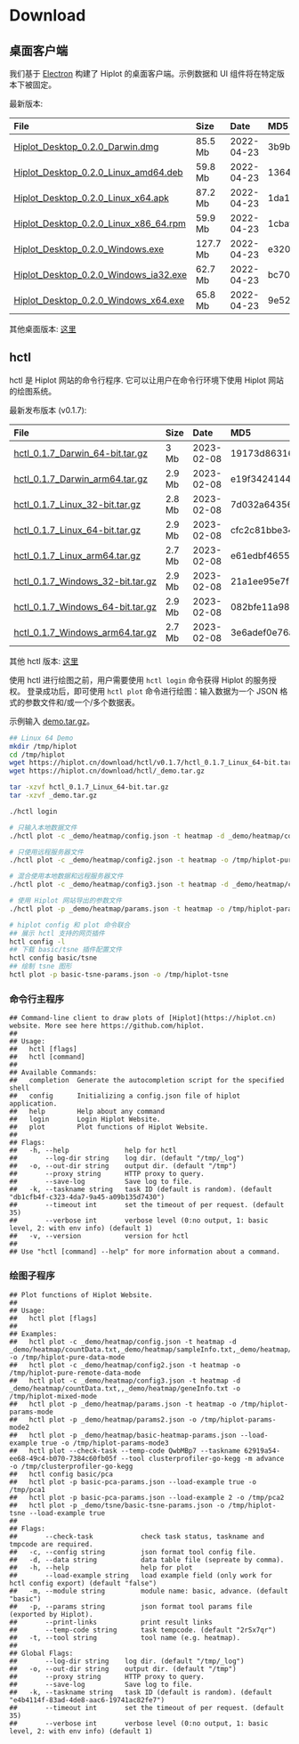 # Download



## 桌面客户端

我们基于 [Electron](https://www.electronjs.org/) 构建了 Hiplot 的桌面客户端。示例数据和 UI 组件将在特定版本下被固定。

最新版本:


|File                                  |Size     |Date       |MD5                              |
|:-------------------------------------|:--------|:----------|:--------------------------------|
|[Hiplot_Desktop_0.2.0_Darwin.dmg](https://download.hiplot.cn/download/desktop/v0.2.0/Hiplot_Desktop_0.2.0_Darwin.dmg)|85.5 Mb  |2022-04-23 |3b9b172ad7c42f21cc5cad7193d3e6fa |
|[Hiplot_Desktop_0.2.0_Linux_amd64.deb](https://download.hiplot.cn/download/desktop/v0.2.0/Hiplot_Desktop_0.2.0_Linux_amd64.deb)|59.8 Mb  |2022-04-23 |1364a9cdda29899cdf7559b21c795839 |
|[Hiplot_Desktop_0.2.0_Linux_x64.apk](https://download.hiplot.cn/download/desktop/v0.2.0/Hiplot_Desktop_0.2.0_Linux_x64.apk)|87.2 Mb  |2022-04-23 |1da132999464e6d8cec6d5bf28f33912 |
|[Hiplot_Desktop_0.2.0_Linux_x86_64.rpm](https://download.hiplot.cn/download/desktop/v0.2.0/Hiplot_Desktop_0.2.0_Linux_x86_64.rpm)|59.9 Mb  |2022-04-23 |1cbaf4cbe039a68cf3c6abeeabacf861 |
|[Hiplot_Desktop_0.2.0_Windows.exe](https://download.hiplot.cn/download/desktop/v0.2.0/Hiplot_Desktop_0.2.0_Windows.exe)|127.7 Mb |2022-04-23 |e3209b49148a2107ef4cc5f28de48558 |
|[Hiplot_Desktop_0.2.0_Windows_ia32.exe](https://download.hiplot.cn/download/desktop/v0.2.0/Hiplot_Desktop_0.2.0_Windows_ia32.exe)|62.7 Mb  |2022-04-23 |bc70b084a6e7357ba2514b053c74ffc8 |
|[Hiplot_Desktop_0.2.0_Windows_x64.exe](https://download.hiplot.cn/download/desktop/v0.2.0/Hiplot_Desktop_0.2.0_Windows_x64.exe)|65.8 Mb  |2022-04-23 |9e52e69fe0089ac2d9f411a91e29c0ac |

其他桌面版本: [这里](https://download.hiplot.cn/download/desktop/)

## hctl

hctl 是 Hiplot 网站的命令行程序. 它可以让用户在命令行环境下使用 Hiplot 网站的绘图系统。

最新发布版本 (v0.1.7):


|File                             |Size   |Date       |MD5                              |
|:--------------------------------|:------|:----------|:--------------------------------|
|[hctl_0.1.7_Darwin_64-bit.tar.gz](https://download.hiplot.cn/download/hctl/v0.1.7/hctl_0.1.7_Darwin_64-bit.tar.gz)|3 Mb   |2023-02-08 |19173d8631683c3bd751310c38fbb65c |
|[hctl_0.1.7_Darwin_arm64.tar.gz](https://download.hiplot.cn/download/hctl/v0.1.7/hctl_0.1.7_Darwin_arm64.tar.gz)|2.9 Mb |2023-02-08 |e19f342414414c7c9597e94a8ed60207 |
|[hctl_0.1.7_Linux_32-bit.tar.gz](https://download.hiplot.cn/download/hctl/v0.1.7/hctl_0.1.7_Linux_32-bit.tar.gz)|2.8 Mb |2023-02-08 |7d032a64356320f71f817de0fc8219b4 |
|[hctl_0.1.7_Linux_64-bit.tar.gz](https://download.hiplot.cn/download/hctl/v0.1.7/hctl_0.1.7_Linux_64-bit.tar.gz)|2.9 Mb |2023-02-08 |cfc2c81bbe3486e4fbc75ae80ee71d6f |
|[hctl_0.1.7_Linux_arm64.tar.gz](https://download.hiplot.cn/download/hctl/v0.1.7/hctl_0.1.7_Linux_arm64.tar.gz)|2.7 Mb |2023-02-08 |e61edbf465586c832d9b0bd7827ec9a7 |
|[hctl_0.1.7_Windows_32-bit.tar.gz](https://download.hiplot.cn/download/hctl/v0.1.7/hctl_0.1.7_Windows_32-bit.tar.gz)|2.9 Mb |2023-02-08 |21a1ee95e7f6cf48f029396fb2d5dc77 |
|[hctl_0.1.7_Windows_64-bit.tar.gz](https://download.hiplot.cn/download/hctl/v0.1.7/hctl_0.1.7_Windows_64-bit.tar.gz)|2.9 Mb |2023-02-08 |082bfe11a98b9458fa0c3021e3b1ca67 |
|[hctl_0.1.7_Windows_arm64.tar.gz](https://download.hiplot.cn/download/hctl/v0.1.7/hctl_0.1.7_Windows_arm64.tar.gz)|2.7 Mb |2023-02-08 |3e6adef0e76a799eb15add028d26ae66 |

其他 hctl 版本: [这里](https://hiplot.cn/download/hctl)

使用 hctl 进行绘图之前，用户需要使用 `hctl login` 命令获得 Hiplot 的服务授权。 登录成功后，即可使用 `hctl plot` 命令进行绘图：输入数据为一个 JSON 格式的参数文件和/或一个/多个数据表。

示例输入 [demo.tar.gz](https://hiplot.cn/download/hctl/_demo.tar.gz)。

```bash
## Linux 64 Demo
mkdir /tmp/hiplot
cd /tmp/hiplot
wget https://hiplot.cn/download/hctl/v0.1.7/hctl_0.1.7_Linux_64-bit.tar.gz
wget https://hiplot.cn/download/hctl/_demo.tar.gz

tar -xzvf hctl_0.1.7_Linux_64-bit.tar.gz
tar -xzvf _demo.tar.gz

./hctl login

# 只输入本地数据文件
./hctl plot -c _demo/heatmap/config.json -t heatmap -d _demo/heatmap/countData.txt,_demo/heatmap/sampleInfo.txt,_demo/heatmap/geneInfo.txt -o /tmp/hiplot-pure-data-mode

# 只使用远程服务器文件
./hctl plot -c _demo/heatmap/config2.json -t heatmap -o /tmp/hiplot-pure-remote-data-mode

# 混合使用本地数据和远程服务器文件
./hctl plot -c _demo/heatmap/config3.json -t heatmap -d _demo/heatmap/countData.txt,,_demo/heatmap/geneInfo.txt -o /tmp/hiplot-mixed-mode

# 使用 Hiplot 网站导出的参数文件
./hctl plot -p _demo/heatmap/params.json -t heatmap -o /tmp/hiplot-params-mode

# hiplot config 和 plot 命令联合
## 展示 hctl 支持的网页插件
hctl config -l
## 下载 basic/tsne 插件配置文件
hctl config basic/tsne
## 绘制 tsne 图形
hctl plot -p basic-tsne-params.json -o /tmp/hiplot-tsne
```

### 命令行主程序


```
## Command-line client to draw plots of [Hiplot](https://hiplot.cn) website. More see here https://github.com/hiplot.
## 
## Usage:
##   hctl [flags]
##   hctl [command]
## 
## Available Commands:
##   completion  Generate the autocompletion script for the specified shell
##   config      Initializing a config.json file of hiplot application.
##   help        Help about any command
##   login       Login Hiplot Website.
##   plot        Plot functions of Hiplot Website.
## 
## Flags:
##   -h, --help              help for hctl
##       --log-dir string    log dir. (default "/tmp/_log")
##   -o, --out-dir string    output dir. (default "/tmp")
##       --proxy string      HTTP proxy to query.
##       --save-log          Save log to file.
##   -k, --taskname string   task ID (default is random). (default "db1cfb4f-c323-4da7-9a45-a09b135d7430")
##       --timeout int       set the timeout of per request. (default 35)
##       --verbose int       verbose level (0:no output, 1: basic level, 2: with env info) (default 1)
##   -v, --version           version for hctl
## 
## Use "hctl [command] --help" for more information about a command.
```

### 绘图子程序


```
## Plot functions of Hiplot Website.
## 
## Usage:
##   hctl plot [flags]
## 
## Examples:
##   hctl plot -c _demo/heatmap/config.json -t heatmap -d _demo/heatmap/countData.txt,_demo/heatmap/sampleInfo.txt,_demo/heatmap/geneInfo.txt -o /tmp/hiplot-pure-data-mode
##   hctl plot -c _demo/heatmap/config2.json -t heatmap -o /tmp/hiplot-pure-remote-data-mode
##   hctl plot -c _demo/heatmap/config3.json -t heatmap -d _demo/heatmap/countData.txt,,_demo/heatmap/geneInfo.txt -o /tmp/hiplot-mixed-mode
##   hctl plot -p _demo/heatmap/params.json -t heatmap -o /tmp/hiplot-params-mode
##   hctl plot -p _demo/heatmap/params2.json -o /tmp/hiplot-params-mode2
##   hctl plot -p _demo/heatmap/basic-heatmap-params.json --load-example true -o /tmp/hiplot-params-mode3
##   hctl plot --check-task --temp-code QwbMBp7 --taskname 62919a54-ee68-49c4-b070-7384c60fb05f --tool clusterprofiler-go-kegg -m advance -o /tmp/clusterprofiler-go-kegg
##   hctl config basic/pca
##   hctl plot -p basic-pca-params.json --load-example true -o /tmp/pca1
##   hctl plot -p basic-pca-params.json --load-example 2 -o /tmp/pca2
##   hctl plot -p _demo/tsne/basic-tsne-params.json -o /tmp/hiplot-tsne --load-example true
## 
## Flags:
##       --check-task            check task status, taskname and tmpcode are required.
##   -c, --config string         json format tool config file.
##   -d, --data string           data table file (sepreate by comma).
##   -h, --help                  help for plot
##       --load-example string   load example field (only work for hctl config export) (default "false")
##   -m, --module string         module name: basic, advance. (default "basic")
##   -p, --params string         json format tool params file (exported by Hiplot).
##       --print-links           print result links
##       --temp-code string      task tempcode. (default "2rSx7qr")
##   -t, --tool string           tool name (e.g. heatmap).
## 
## Global Flags:
##       --log-dir string    log dir. (default "/tmp/_log")
##   -o, --out-dir string    output dir. (default "/tmp")
##       --proxy string      HTTP proxy to query.
##       --save-log          Save log to file.
##   -k, --taskname string   task ID (default is random). (default "e4b4114f-83ad-4de8-aac6-19741ac82fe7")
##       --timeout int       set the timeout of per request. (default 35)
##       --verbose int       verbose level (0:no output, 1: basic level, 2: with env info) (default 1)
```
